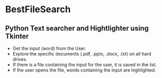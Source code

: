 # BestFileSearch

## Python Text searcher and Hightlighter using Tkinter
 - Get the input (word) from the User.
 - Explore the specific documents (.pdf, .pptx, .docx, .txt) on all hard drives.
 - If there is a file containing the input for the user, it is saved in the list.
 - If the user opens the file, words containing the input are highlighted.
